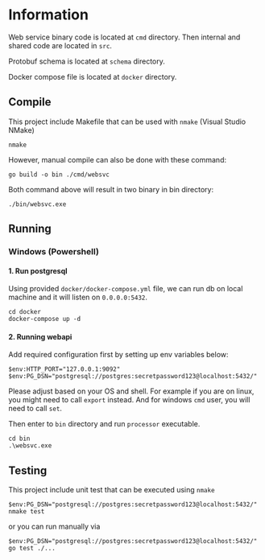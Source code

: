 
# Information
Web service binary code is located at `cmd` directory. Then internal and shared code are located in `src`.

Protobuf schema is located at `schema` directory.

Docker compose file is located at `docker` directory.

## Compile
This project include Makefile that can be used with `nmake` (Visual Studio NMake)
```shell
nmake
```

However, manual compile can also be done with these command:
```shell
go build -o bin ./cmd/websvc
```

Both command above will result in two binary in bin directory:
```shell
./bin/websvc.exe
```

## Running
### Windows (Powershell)
#### 1. Run postgresql
Using provided `docker/docker-compose.yml` file, we can run db on local machine and it will listen on `0.0.0.0:5432`.

```shell
cd docker
docker-compose up -d
```

#### 2. Running webapi
Add required configuration first by setting up env variables below:
```shell
$env:HTTP_PORT="127.0.0.1:9092"
$env:PG_DSN="postgresql://postgres:secretpassword123@localhost:5432/"
```

Please adjust based on your OS and shell. For example if you are on linux, you might need to call `export` instead. And
for windows `cmd` user, you will need to call `set`.

Then enter to `bin` directory and run `processor` executable.
```shell
cd bin
.\websvc.exe
```

## Testing
This project include unit test that can be executed using `nmake`
```shell
$env:PG_DSN="postgresql://postgres:secretpassword123@localhost:5432/"
nmake test
```

or you can run manually via
```shell
$env:PG_DSN="postgresql://postgres:secretpassword123@localhost:5432/"
go test ./...
```